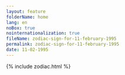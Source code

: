 ```yaml
---
layout: feature
folderName: home
lang: en
noBox: true
nointernationalization: true
fileName: zodiac-sign-for-11-february-1995
permalink: zodiac-sign-for-11-february-1995
date: 11-02-1995
---
```

{% include zodiac.html %}
